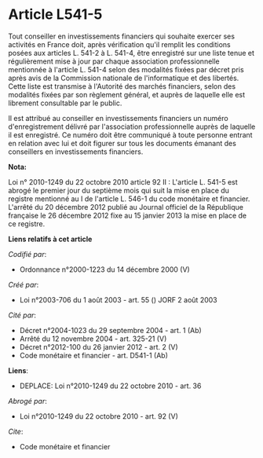 # Article L541-5

Tout conseiller en investissements financiers qui souhaite exercer ses activités en France doit, après vérification qu'il
remplit les conditions posées aux articles L. 541-2 à L. 541-4, être enregistré sur une liste tenue et régulièrement mise à
jour par chaque association professionnelle mentionnée à l'article L. 541-4 selon des modalités fixées par décret pris après
avis de la Commission nationale de l'informatique et des libertés. Cette liste est transmise à l'Autorité des marchés
financiers, selon des modalités fixées par son règlement général, et auprès de laquelle elle est librement consultable par le
public.

Il est attribué au conseiller en investissements financiers un numéro d'enregistrement délivré par l'association
professionnelle auprès de laquelle il est enregistré. Ce numéro doit être communiqué à toute personne entrant en relation
avec lui et doit figurer sur tous les documents émanant des conseillers en investissements financiers.

**Nota:**

Loi n° 2010-1249 du 22 octobre 2010 article 92 II : L'article L. 541-5 est abrogé le premier jour du septième mois qui suit
la mise en place du registre mentionné au I de l'article L. 546-1 du code monétaire et financier. L'arrêté du 20 décembre
2012 publié au Journal officiel de la République française le 26 décembre 2012 fixe au 15 janvier 2013 la mise en place de ce
registre.

**Liens relatifs à cet article**

_Codifié par_:

  - Ordonnance n°2000-1223 du 14 décembre 2000 (V)

_Créé par_:

  - Loi n°2003-706 du 1 août 2003 - art. 55 () JORF 2 août 2003

_Cité par_:

  - Décret n°2004-1023 du 29 septembre 2004 - art. 1 (Ab)
  - Arrêté du 12 novembre 2004 - art. 325-21 (V)
  - Décret n°2012-100 du 26 janvier 2012 - art. 2 (V)
  - Code monétaire et financier - art. D541-1 (Ab)

**Liens**:

  - DEPLACE: Loi n°2010-1249 du 22 octobre 2010 - art. 36

_Abrogé par_:

  - Loi n°2010-1249 du 22 octobre 2010 - art. 92 (V)

_Cite_:

  - Code monétaire et financier
